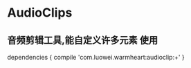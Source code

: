 # AudioClips
音频剪辑工具,能自定义许多元素
使用
-----------------------------
dependencies {
    compile 'com.luowei.warmheart:audioclip:+'
}
